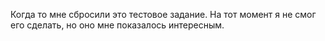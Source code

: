 Когда то мне сбросили это тестовое задание. На тот момент я не смог его сделать, но оно мне показалось интересным.
